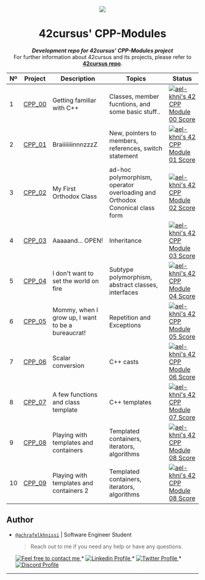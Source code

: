 <p align="center">
  <img src=https://user-images.githubusercontent.com/40824677/149224059-8a1fc9f2-31bc-4335-93b3-6017bf794668.png />
</p>

<h1 align="center">
	42cursus' CPP-Modules
</h1>

<p align="center">
	<b><i>Development repo for 42cursus' CPP-Modules project</i></b><br>
	For further information about 42cursus and its projects, please refer to <a href="https://github.com/achrafelkhnissi/1337/blob/master/42curses/README.md"><b>42cursus repo</b></a>.
</p>

|  Nº | Project | Description | Topics | Status |
|-----|---------|-------------|--------|--------|
|  1  | [CPP_00](https://github.com/achrafelkhnissi/CPP_Modules/tree/master/Module_00) | Getting familiar with C++       | Classes, member fucntions, and some basic stuff.. | [![ael-khni's 42 CPP Module 00 Score](https://badge42.vercel.app/api/v2/cl10eh4l9000609jpe6hwaodr/project/2670510)](https://github.com/JaeSeoKim/badge42) |
|  2  | [CPP_01](https://github.com/achrafelkhnissi/CPP_Modules/tree/master/Module_01) | BraiiiiiiinnnzzzZ | New, pointers to members, references, switch statement	 | [![ael-khni's 42 CPP Module 01 Score](https://badge42.vercel.app/api/v2/cl10eh4l9000609jpe6hwaodr/project/2674581)](https://github.com/JaeSeoKim/badge42)   |
|  3  | [CPP_02](https://github.com/achrafelkhnissi/CPP_Modules/tree/master/Module_02) | My First Orthodox Class      | ad-hoc polymorphism, operator overloading and Orthodox Cononical class form | [![ael-khni's 42 CPP Module 02 Score](https://badge42.vercel.app/api/v2/cl10eh4l9000609jpe6hwaodr/project/2684257)](https://github.com/JaeSeoKim/badge42) |
|  4  | [CPP_03](https://github.com/achrafelkhnissi/CPP_Modules/tree/master/Module_03) | Aaaaand... OPEN!      | Inheritance | [![ael-khni's 42 CPP Module 03 Score](https://badge42.vercel.app/api/v2/cl10eh4l9000609jpe6hwaodr/project/2686408)](https://github.com/JaeSeoKim/badge42) |
|  5  | [CPP_04](https://github.com/achrafelkhnissi/CPP_Modules/tree/master/Module_04) | I don't want to set the world on fire       | Subtype polymorphism, abstract classes, interfaces | [![ael-khni's 42 CPP Module 04 Score](https://badge42.vercel.app/api/v2/cl10eh4l9000609jpe6hwaodr/project/2687440)](https://github.com/JaeSeoKim/badge42) |
|  6  | [CPP_05](https://github.com/achrafelkhnissi/CPP_Modules/tree/master/Module_05) | Mommy, when I grow up, I want to be a bureaucrat!       | Repetition and Exceptions | [![ael-khni's 42 CPP Module 05 Score](https://badge42.vercel.app/api/v2/cl10eh4l9000609jpe6hwaodr/project/2689271)](https://github.com/JaeSeoKim/badge42)   |
|  7  | [CPP_06](https://github.com/achrafelkhnissi/CPP_Modules/tree/master/Module_06) | Scalar conversion       | C++ casts  | [![ael-khni's 42 CPP Module 06 Score](https://badge42.vercel.app/api/v2/cl10eh4l9000609jpe6hwaodr/project/2705729)](https://github.com/JaeSeoKim/badge42) |
|  8  | [CPP_07](https://github.com/achrafelkhnissi/CPP_Modules/tree/master/Module_07) | A few functions and class template       | C++ templates   | [![ael-khni's 42 CPP Module 07 Score](https://badge42.vercel.app/api/v2/cl10eh4l9000609jpe6hwaodr/project/2720446)](https://github.com/JaeSeoKim/badge42)  |
|  9  | [CPP_08](https://github.com/achrafelkhnissi/CPP_Modules/tree/master/Module_08) | Playing with templates and containers      | Templated containers, iterators, algorithms    | [![ael-khni's 42 CPP Module 08 Score](https://badge42.vercel.app/api/v2/cl10eh4l9000609jpe6hwaodr/project/2723075)](https://github.com/JaeSeoKim/badge42) |
|  10  | [CPP_09](https://github.com/achrafelkhnissi/CPP_Modules/tree/master/Module_09) | Playing with templates and containers  2     | Templated containers, iterators, algorithms    | [![ael-khni's 42 CPP Module 08 Score](https://badge42.vercel.app/api/v2/cl10eh4l9000609jpe6hwaodr/project/2723075)](https://github.com/JaeSeoKim/badge42) |

## Author

- [`@achrafelkhnissi`]() | Software Engineer Student

    > Reach out to me if you need any help or have any questions.

	<a href="mailto:achraf.elkhnissi@icloud.com">
		<img alt="Feel free to contact me" src="https://img.shields.io/badge/-Ask_me_anything-blue?style=flat&logo=Gmail&logoColor=white&link=mailto:achraf.elkhnissi@gmail.com&color=3d85c6" />
	</a>
	<span> * </span>
    <a href="https://www.linkedin.com/in/achrafelkhnissi/">
        <img alt="Linkedin Profile" src="https://img.shields.io/badge/-Linkedin-0072b1?style=flat&logo=Linkedin&logoColor=white&link=https://www.linkedin.com/in/achrafelkhnissi/" />
    </a>
    <span> * </span>
    <a href="https://twitter.com/suprivada">
        <img alt="Twitter Profile" src="https://img.shields.io/badge/-Twitter-0072b1?style=flat&logo=Twitter&logoColor=white&link=https://www.linkedin.com/in/achrafelkhnissi/&color=1DA1F2" />
    </a>
    <span> * </span>
    <a href="https://www.linkedin.com/in/achrafelkhnissi/">
        <img alt="Discord Profile" src="https://img.shields.io/badge/-Discord-0072b1?style=flat&logo=Discord&logoColor=white&link=https://discord.gg/JQymtPU3gG/&color=7289da" />
    </a>
---
